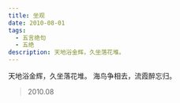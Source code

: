 ```yaml
---
title: 坐观
date: 2010-08-01
tags:
  - 五言绝句
  - 五绝
description: 天地浴金辉，久坐落花堆。
---
```


天地浴金辉，久坐落花堆。
海鸟争相去，流霞醉忘归。

> 2010.08